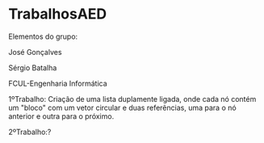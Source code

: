 # TrabalhosAED
Elementos do grupo:

José Gonçalves

Sérgio Batalha

FCUL-Engenharia Informática

1ºTrabalho: Criação de uma lista duplamente ligada, onde cada nó contém um "bloco" com um vetor circular e duas referências,
uma para o nó anterior e outra para o próximo.

2ºTrabalho:?
